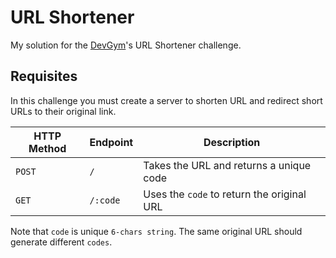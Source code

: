 # URL Shortener

My solution for the [DevGym][devgym]'s URL Shortener challenge.

## Requisites

In this challenge you must create a server to shorten URL and redirect short 
URLs to their original link.

| HTTP Method | Endpoint | Description                                |
|-------------|----------|--------------------------------------------|
| `POST`      | `/`      | Takes the URL and returns a unique code    |
| `GET`       | `/:code` | Uses the `code` to return the original URL |

Note that `code` is unique `6-chars string`. The same original URL should 
generate different `codes`.

## 

[devgym]: https://devgym.com.br